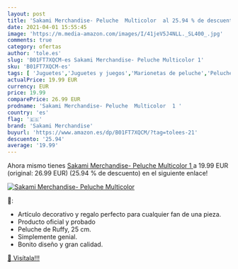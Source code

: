 ```yaml
---
layout: post
title: 'Sakami Merchandise- Peluche  Multicolor  al 25.94 % de descuento'
date: 2021-04-01 15:55:45
image: 'https://m.media-amazon.com/images/I/41jeV5J4NLL._SL400_.jpg'
comments: true
category: ofertas
author: 'tole.es'
slug: 'B01FT7XQCM-es Sakami Merchandise- Peluche Multicolor 1'
sku: 'B01FT7XQCM-es'
tags: [ 'Juguetes','Juguetes y juegos','Marionetas de peluche','Peluches','peluche','sakami merchandise', ]
actualPrice: 19.99 EUR
currency: EUR
price: 19.99
comparePrice: 26.99 EUR
prodname: 'Sakami Merchandise- Peluche  Multicolor  1 '
country: 'es'
flag: '🇪🇸'
brand: 'Sakami Merchandise'
buyurl: 'https://www.amazon.es/dp/B01FT7XQCM/?tag=tolees-21'
descuento: '25.94'
average: '19.99'
---
```


Ahora mismo tienes [Sakami Merchandise- Peluche  Multicolor  1 ](https://www.amazon.es/dp/B01FT7XQCM/?tag=tolees-21) a 19.99 EUR (original: 26.99 EUR) (25.94 %  de descuento) en el siguiente enlace!

[![Sakami Merchandise- Peluche  Multicolor ](https://m.media-amazon.com/images/I/41jeV5J4NLL._SL400_.jpg)](https://www.amazon.es/dp/B01FT7XQCM/?tag=tolees-21)

🔎:

- Artículo decorativo y regalo perfecto para cualquier fan de una pieza.
- Producto oficial y probado
- Peluche de Ruffy, 25 cm.
- Simplemente genial.
- Bonito diseño y gran calidad.

[🛒 Visítala!!!](https://www.amazon.es/dp/B01FT7XQCM/?tag=tolees-21)
